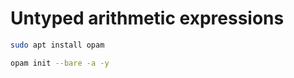 # Untyped arithmetic expressions

```bash
sudo apt install opam
```

```bash
opam init --bare -a -y
```

